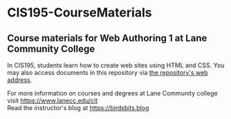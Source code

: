 # CIS195-CourseMaterials
## Course materials for Web Authoring 1 at Lane Community College
In CIS195, students learn how to create web sites using HTML and CSS. You may also access documents in this repository via [the repository's web address](https://lcc-cit.github.io/CIS195-CourseMaterials/index.html).

For more information on courses and degrees at Lane Community college visit https://www.lanecc.edu/cit  
Read the instructor's blog at https://birdsbits.blog
